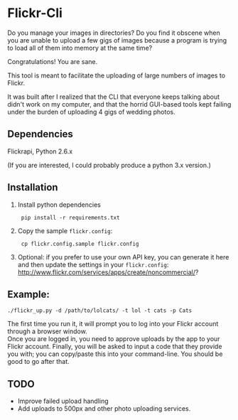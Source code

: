 Flickr-Cli
==========

Do you manage your images in directories? Do you find it obscene when you are unable to upload a few gigs of images because a program is trying to load all of them into memory at the same time?

Congratulations!  You are sane.

This tool is meant to facilitate the uploading of large numbers of images to Flickr.  

It was built after I realized that the CLI that everyone keeps talking about didn't work on my computer, and that the horrid GUI-based tools kept failing under the burden of uploading 4 gigs of wedding photos.

Dependencies
------------
Flickrapi, Python 2.6.x

(If you are interested, I could probably produce a python 3.x version.)

Installation
------------
1. Install python dependencies

        pip install -r requirements.txt

2. Copy the sample `flickr.config`:

        cp flickr.config.sample flickr.config

3. Optional: if you prefer to use your own API key, you can generate
it here and then update the settings in your `flickr.config`:
http://www.flickr.com/services/apps/create/noncommercial/?


Example:
--------

    ./flickr_up.py -d /path/to/lolcats/ -t lol -t cats -p Cats

The first time you run it, it will prompt you to log into your Flickr account through a browser window.  
Once you are logged in, you need to approve uploads by the app to your Flickr account.  Finally, you will be asked
to input a code that they provide you with; you can copy/paste this into your command-line.  You should be good to go
after that.


TODO
----
- Improve failed upload handling
- Add uploads to 500px and other photo uploading services.
